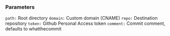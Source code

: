### Parameters

`path:`    Root directory
`domain:`  Custom domain (CNAME)
`repo:`    Destination repository
`token:`   Github Personal Access token
`comment:` Commit comment, defaults to whatthecommit
